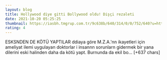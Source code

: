 ```yaml
--- 
layout: blog
title: Hollywood diye gitti Bollywood oldu! Dişçi rezaleti
date: 2021-10-20 05:25:25
thumbnail: https://iasbh.tmgrup.com.tr/9c638b/640/314/0/0/752/640?u=https://isbh.tmgrup.com.tr/sbh/2021/10/20/hollywood-diye-gitti-bollywood-oldu-disci-rezaleti-1634707516192.jpg&bg=1
rating: 4
---
```

ESKSNDEN DE KÖTÜ YAPTILAR
ddiaya göre M.Z.A.'nn ikayetleri için ameliyat ilemi uygulayan doktorlar i insannn sorunlarn gidermek bir yana dilerini eski halinden daha da kötü yapt. Burnunda da ekil bo… [+637 chars]